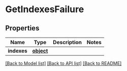 # GetIndexesFailure

## Properties
Name | Type | Description | Notes
------------ | ------------- | ------------- | -------------
**indexes** | [**object**](.md) |  | 

[[Back to Model list]](../README.md#documentation-for-models) [[Back to API list]](../README.md#documentation-for-api-endpoints) [[Back to README]](../README.md)


